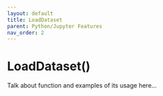 ```yaml
---
layout: default
title: LoadDataset
parent: Python/Jupyter Features
nav_order: 2
---
```


# LoadDataset()

Talk about function and examples of its usage here...